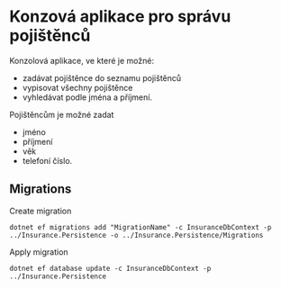 ﻿Konzová aplikace pro správu pojištěnců
========================================
Konzolová aplikace, ve které je možné:
* zadávat pojištěnce do seznamu pojištěnců
* vypisovat všechny pojištěnce
* vyhledávat podle jména a příjmení.

Pojištěncům je možné zadat
* jméno
* příjmení
* věk
* telefoní číslo.

## Migrations

Create migration

```
dotnet ef migrations add "MigrationName" -c InsuranceDbContext -p ../Insurance.Persistence -o ../Insurance.Persistence/Migrations
```

Apply migration

```
dotnet ef database update -c InsuranceDbContext -p ../Insurance.Persistence
```